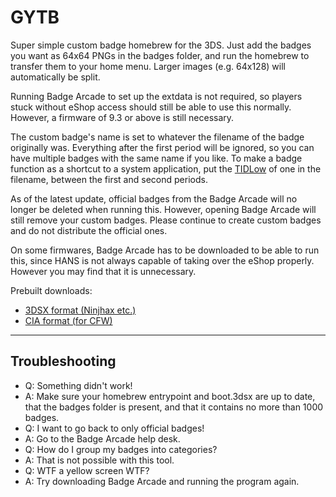# GYTB
Super simple custom badge homebrew for the 3DS. Just add the badges you want as 64x64 PNGs in the badges folder, and run the homebrew to transfer them to your home menu. Larger images (e.g. 64x128) will automatically be split.

Running Badge Arcade to set up the extdata is not required, so players stuck without eShop access should still be able to use this normally. However, a firmware of 9.3 or above is still necessary.

The custom badge's name is set to whatever the filename of the badge originally was. Everything after the first period will be ignored, so you can have multiple badges with the same name if you like. To make a badge function as a shortcut to a system application, put the [TIDLow](http://3dbrew.org/wiki/Title_list#00040010_-_System_Applications) of one in the filename, between the first and second periods.

As of the latest update, official badges from the Badge Arcade will no longer be deleted when running this. However, opening Badge Arcade will still remove your custom badges. Please continue to create custom badges and do not distribute the official ones.

On some firmwares, Badge Arcade has to be downloaded to be able to run this, since HANS is not always capable of taking over the eShop properly. However you may find that it is unnecessary.

Prebuilt downloads:
* [3DSX format (Ninjhax etc.)](https://dl.dropboxusercontent.com/u/183608682/GYTB.zip)
* [CIA format (for CFW)](https://dl.dropboxusercontent.com/u/183608682/GYTB_cia.zip)

----

## Troubleshooting

* Q: Something didn't work!
* A: Make sure your homebrew entrypoint and boot.3dsx are up to date, that the badges folder is present, and that it contains no more than 1000 badges.
* Q: I want to go back to only official badges!
* A: Go to the Badge Arcade help desk.
* Q: How do I group my badges into categories?
* A: That is not possible with this tool.
* Q: WTF a yellow screen WTF?
* A: Try downloading Badge Arcade and running the program again.
